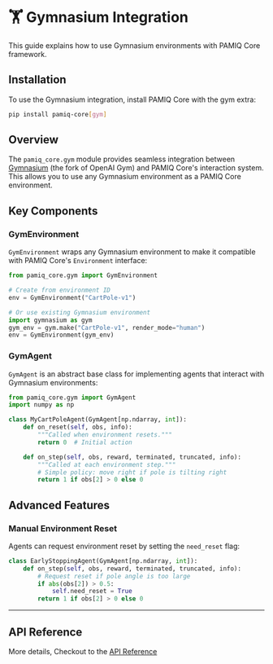 # 🏋️ Gymnasium Integration

This guide explains how to use Gymnasium environments with PAMIQ Core framework.

## Installation

To use the Gymnasium integration, install PAMIQ Core with the gym extra:

```bash
pip install pamiq-core[gym]
```

## Overview

The `pamiq_core.gym` module provides seamless integration between [Gymnasium](https://gymnasium.farama.org/) (the fork of OpenAI Gym) and PAMIQ Core's interaction system. This allows you to use any Gymnasium environment as a PAMIQ Core environment.

## Key Components

### GymEnvironment

`GymEnvironment` wraps any Gymnasium environment to make it compatible with PAMIQ Core's `Environment` interface:

```python
from pamiq_core.gym import GymEnvironment

# Create from environment ID
env = GymEnvironment("CartPole-v1")

# Or use existing Gymnasium environment
import gymnasium as gym
gym_env = gym.make("CartPole-v1", render_mode="human")
env = GymEnvironment(gym_env)
```

### GymAgent

`GymAgent` is an abstract base class for implementing agents that interact with Gymnasium environments:

```python
from pamiq_core.gym import GymAgent
import numpy as np

class MyCartPoleAgent(GymAgent[np.ndarray, int]):
    def on_reset(self, obs, info):
        """Called when environment resets."""
        return 0  # Initial action

    def on_step(self, obs, reward, terminated, truncated, info):
        """Called at each environment step."""
        # Simple policy: move right if pole is tilting right
        return 1 if obs[2] > 0 else 0
```

## Advanced Features

### Manual Environment Reset

Agents can request environment reset by setting the `need_reset` flag:

```python
class EarlyStoppingAgent(GymAgent[np.ndarray, int]):
    def on_step(self, obs, reward, terminated, truncated, info):
        # Request reset if pole angle is too large
        if abs(obs[2]) > 0.5:
            self.need_reset = True
        return 1 if obs[2] > 0 else 0
```

______________________________________________________________________

## API Reference

More details, Checkout to the [API Reference](../api/gym.md)
